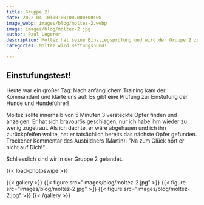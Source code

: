 ```yaml
---
title: Gruppe 2!
date: 2022-04-10T00:00:00.000+00:00
image_webp: images/blog/moltez-2.webp
image: images/blog/moltez-2.jpg
author: Paul Legerer
description: Moltez hat seine Einstiegsprüfung und wird der Gruppe 2 zugeteilt
categories: Moltez wird Rettungshund!

---
```

## Einstufungstest!

Heute war ein großer Tag: Nach anfänglichem Training kam der Kommandant und klärte uns auf: Es gibt eine Prüfung zur Einstufung der Hunde und Hundeführer!

Moltez sollte innerhalb von 5 Minuten 3 versteckte Opfer finden und anzeigen. Er hat sich bravourös geschlagen, nur ich habe ihm wieder zu wenig zugetraut. Als ich dachte, er wäre abgehauen und ich ihn zurückpfeifen wollte, hat er tatsächlich bereits das nächste Opfer gefunden. Trockener Kommentar des Ausbildners (Martin): "Na zum Glück hört er nicht auf Dich!"

Schliesslich sind wir in der Gruppe 2 gelandet.


{{< load-photoswipe >}}

{{< gallery >}}
  {{< figure src="images/blog/moltez-2.jpg" >}}
  {{< figure src="images/blog/moltez-2.jpg" >}}
  {{< figure src="images/blog/moltez-2.jpg" >}}
{{< /gallery >}}
